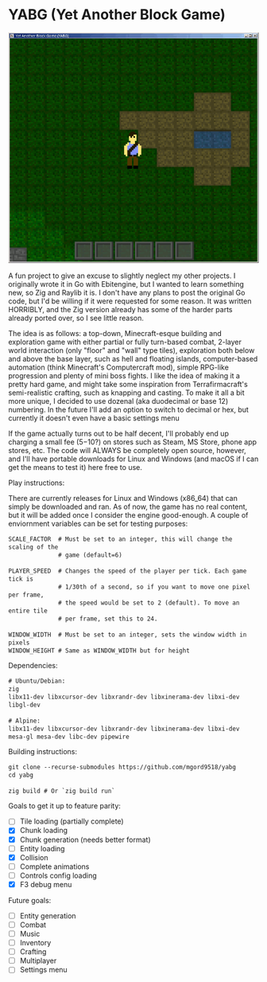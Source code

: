 # YABG (Yet Another Block Game)

<p align="center"><img src="resources/yabg.png"/></p>

A fun project to give an excuse to slightly neglect my other projects.
I originally wrote it in Go with Ebitengine, but I wanted to learn something
new, so Zig and Raylib it is. I don't have any plans to post the original Go
code, but I'd be willing if it were requested for some reason. It was written
HORRIBLY, and the Zig version already has some of the harder parts already
ported over, so I see little reason.

The idea is as follows: a top-down, Minecraft-esque building and exploration 
game with either partial or fully turn-based combat, 2-layer world interaction
(only "floor" and "wall" type tiles), exploration both below and above the base
layer, such as hell and floating islands, computer-based automation (think
Minecraft's Computercraft mod), simple RPG-like progression and plenty of mini
boss fights. I like the idea of making it a pretty hard game, and might take
some inspiration from Terrafirmacraft's semi-realistic crafting, such as
knapping and casting. To make it all a bit more unique, I decided to use
dozenal (aka duodecimal or base 12) numbering. In the future I'll add an option
to switch to decimal or hex, but currently it doesn't even have a basic settings
menu

If the game actually turns out to be half decent, I'll probably end up charging
a small fee ($5-$10?) on stores such as Steam, MS Store, phone app stores, etc.
The code will ALWAYS be completely open source, however, and I'll have portable
downloads for Linux and Windows (and macOS if I can get the means to test it)
here free to use.

Play instructions:

There are currently releases for Linux and Windows (x86_64) that can simply be
downloaded and ran. As of now, the game has no real content, but it will be
added once I consider the engine good-enough. A couple of enviornment variables
can be set for testing purposes:
```
SCALE_FACTOR  # Must be set to an integer, this will change the scaling of the
              # game (default=6)

PLAYER_SPEED  # Changes the speed of the player per tick. Each game tick is
              # 1/30th of a second, so if you want to move one pixel per frame,
			  # the speed would be set to 2 (default). To move an entire tile
			  # per frame, set this to 24.

WINDOW_WIDTH  # Must be set to an integer, sets the window width in pixels
WINDOW_HEIGHT # Same as WINDOW_WIDTH but for height
```

Dependencies:
```
# Ubuntu/Debian:
zig
libx11-dev libxcursor-dev libxrandr-dev libxinerama-dev libxi-dev libgl-dev

# Alpine:
libx11-dev libxcursor-dev libxrandr-dev libxinerama-dev libxi-dev mesa-gl mesa-dev libc-dev pipewire
```

Building instructions:
```
git clone --recurse-submodules https://github.com/mgord9518/yabg
cd yabg

zig build # Or `zig build run`
```

Goals to get it up to feature parity:
 - [ ] Tile loading (partially complete)
 - [X] Chunk loading
 - [X] Chunk generation (needs better format)
 - [ ] Entity loading
 - [X] Collision
 - [ ] Complete animations
 - [ ] Controls config loading
 - [X] F3 debug menu

Future goals:
 - [ ] Entity generation
 - [ ] Combat
 - [ ] Music
 - [ ] Inventory
 - [ ] Crafting
 - [ ] Multiplayer
 - [ ] Settings menu
